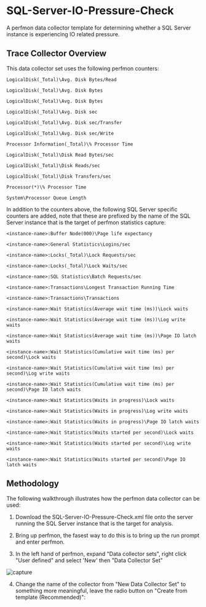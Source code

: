 # SQL-Server-IO-Pressure-Check
A perfmon data collector template for determining whether a SQL Server instance is experiencing IO related pressure. 

## Trace Collector Overview

This data collector set uses the following perfmon counters:

`LogicalDisk(_Total)\Avg. Disk Bytes/Read`

`LogicalDisk(_Total)\Avg. Disk Bytes`

`LogicalDisk(_Total)\Avg. Disk Bytes`

`LogicalDisk(_Total)\Avg. Disk sec`

`LogicalDisk(_Total)\Avg. Disk sec/Transfer`

`LogicalDisk(_Total)\Avg. Disk sec/Write`

`Processor Information(_Total)\% Processor Time`

`LogicalDisk(_Total)\Disk Read Bytes/sec`

`LogicalDisk(_Total)\Disk Reads/sec`

`LogicalDisk(_Total)\Disk Transfers/sec`

`Processor(*)\% Processor Time`

`System\Processor Queue Length`

In addition to the counters above, the following SQL Server specific counters are added, note that these are prefixed by the name of the SQL Server instance that is the target of perfmon statistics capture: 

`<instance-name>:Buffer Node(000)\Page life expectancy`

`<instance-name>:General Statistics\Logins/sec`

`<instance-name>:Locks(_Total)\Lock Requests/sec`

`<instance-name>:Locks(_Total)\Lock Waits/sec`

`<instance-name>:SQL Statistics\Batch Requests/sec`

`<instance-name>:Transactions\Longest Transaction Running Time`

`<instance-name>:Transactions\Transactions`

`<instance-name>:Wait Statistics(Average wait time (ms))\Lock waits`

`<instance-name>:Wait Statistics(Average wait time (ms))\Log write waits`

`<instance-name>:Wait Statistics(Average wait time (ms))\Page IO latch waits`

`<instance-name>:Wait Statistics(Cumulative wait time (ms) per second)\Lock waits`

`<instance-name>:Wait Statistics(Cumulative wait time (ms) per second)\Log write waits`

`<instance-name>:Wait Statistics(Cumulative wait time (ms) per second)\Page IO latch waits`

`<instance-name>:Wait Statistics(Waits in progress)\Lock waits`

`<instance-name>:Wait Statistics(Waits in progress)\Log write waits`

`<instance-name>:Wait Statistics(Waits in progress)\Page IO latch waits`

`<instance-name>:Wait Statistics(Waits started per second)\Lock waits`

`<instance-name>:Wait Statistics(Waits started per second)\Log write waits`

`<instance-name>:Wait Statistics(Waits started per second)\Page IO latch waits`

## Methodology

The following walkthrough illustrates how the perfmon data collector can be used:

1. Download the SQL-Server-IO-Pressure-Check.xml file onto the server running the SQL Server instance that is the target for analysis.

2. Bring up perfmon, the fasest way to do this is to bring up the run prompt and enter perfmon.

3. In the left hand of perfmon, expand "Data collector sets", right click "User defined" and select 'New' then "Data Collector Set"

![capture](https://user-images.githubusercontent.com/15145995/53408754-3d320f00-39b7-11e9-84a5-4d95680e259b.PNG)

4. Change the name of the collector from "New Data Collector Set" to something more meaningful, leave the radio button on "Create from template (Recommended)":




